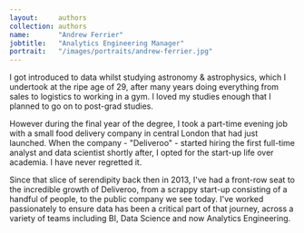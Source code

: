 ```yaml
---
layout:     authors
collection: authors
name:       "Andrew Ferrier"
jobtitle:   "Analytics Engineering Manager"
portrait:   "/images/portraits/andrew-ferrier.jpg"
---
```


I got introduced to data whilst studying astronomy & astrophysics, which I undertook at the ripe age of 29, after many years doing everything from sales to logistics to working in a gym. I loved my studies enough that I planned to go on to post-grad studies.

However during the final year of the degree, I took a part-time evening job with a small food delivery company in central London that had just launched. When the company - "Deliveroo" - started hiring the first full-time analyst and data scientist shortly after, I opted for the start-up life over academia. I have never regretted it.

Since that slice of serendipity back then in 2013, I've had a front-row seat to the incredible growth of Deliveroo, from a scrappy start-up consisting of a handful of people, to the public company we see today. I've worked passionately to ensure data has been a critical part of that journey, across a variety of teams including BI, Data Science and now Analytics Engineering.
